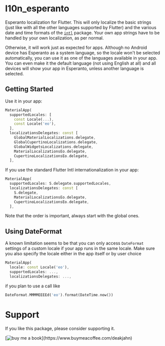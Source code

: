 # l10n_esperanto

Esperanto localization for Flutter. This will only localize the basic strings (just like with all the other languages
supported by Flutter) and the various date and time formats of the [`intl`](https://pub.dev/packages/intl) package.
Your own app strings have to be handled by your own localization, as per normal.

Otherwise, it will work just as expected for apps. Although no Android device has Esperanto as a system language,
so the locale won't be selected automatically, you can use it as one of the languages available in your app.
You can even make it the default language (not using English at all) and all devices will show your app
in Esperanto, unless another language is selected.

## Getting Started

Use it in your app:

```dart
MaterialApp(
  supportedLocales: [
    const Locale(...),
    const Locale('eo'),
  ],
  localizationsDelegates: const [
    GlobalMaterialLocalizations.delegate,
    GlobalCupertinoLocalizations.delegate,
    GlobalWidgetsLocalizations.delegate,
    MaterialLocalizationsEo.delegate,
    CupertinoLocalizationsEo.delegate,
  ],
```

If you use the standard Flutter Intl internationalization in your app:

```dart
MaterialApp(
  supportedLocales: S.delegate.supportedLocales,
  localizationsDelegates: const [
    S.delegate,
    MaterialLocalizationsEo.delegate,
    CupertinoLocalizationsEo.delegate,
  ],
```

Note that the order is important, always start with the global ones.

## Using DateFormat

A known limitation seems to be that you can only access `DateFormat` settings of a custom locale if your app
runs in the same locale. Make sure you also specify the locale either in the app itself or by user choice 

```dart
MaterialApp(
  locale: const Locale('eo'),
  supportedLocales: ...,
  localizationsDelegates: ...,
```

if you plan to use a call like

```dart
DateFormat.MMMMEEEEd('eo').format(DateTime.now())
```

# Support

If you like this package, please consider supporting it.

[![buy me a book](https://img.buymeacoffee.com/button-api/?text=Buy%20me%20a%20book&emoji=📚&slug=deakjahn&button_colour=FF8838&font_colour=ffffff&font_family=Poppins&outline_colour=000000&coffee_colour=ffffff')](https://www.buymeacoffee.com/deakjahn)